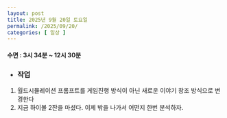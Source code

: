 ```yaml
---
layout: post
title: 2025년 9월 20일 토요일
permalink: /2025/09/20/
categories: [ 일상 ]
---
```

#### 수면 : 3시 34분 ~ 12시 30분
* ### 작업
1. 월드시뮬레이션 프롬프트를 게임진행 방식이 아닌 새로운 이야기 창조 방식으로 변경한다
2. 지금 하이볼 2잔을 마셨다. 이제 밖을 나가서 어떤지 한번 분석하자.
